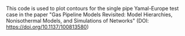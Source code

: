 This code is used to plot contours for the single pipe Yamal-Europe test case in the paper "Gas Pipeline Models Revisited: Model Hierarchies, Nonisothermal Models, and Simulations of Networks" (DOI: https://doi.org/10.1137/100813580)

